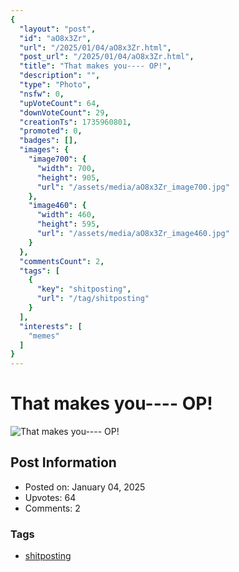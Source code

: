 ```yaml
---
{
  "layout": "post",
  "id": "aO8x3Zr",
  "url": "/2025/01/04/aO8x3Zr.html",
  "post_url": "/2025/01/04/aO8x3Zr.html",
  "title": "That makes you---- OP!",
  "description": "",
  "type": "Photo",
  "nsfw": 0,
  "upVoteCount": 64,
  "downVoteCount": 29,
  "creationTs": 1735960801,
  "promoted": 0,
  "badges": [],
  "images": {
    "image700": {
      "width": 700,
      "height": 905,
      "url": "/assets/media/aO8x3Zr_image700.jpg"
    },
    "image460": {
      "width": 460,
      "height": 595,
      "url": "/assets/media/aO8x3Zr_image460.jpg"
    }
  },
  "commentsCount": 2,
  "tags": [
    {
      "key": "shitposting",
      "url": "/tag/shitposting"
    }
  ],
  "interests": [
    "memes"
  ]
}
---
```


# That makes you---- OP!

![That makes you---- OP!](/assets/media/aO8x3Zr_image700.jpg)

## Post Information

- Posted on: January 04, 2025
- Upvotes: 64
- Comments: 2

### Tags

- [shitposting](/tag/shitposting)
